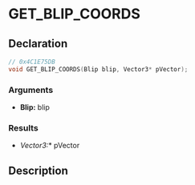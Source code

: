 # GET_BLIP_COORDS

## Declaration
```cpp
// 0x4C1E75DB
void GET_BLIP_COORDS(Blip blip, Vector3* pVector);
```

### Arguments
- **Blip:** blip

### Results
- **Vector3*:** pVector

## Description
